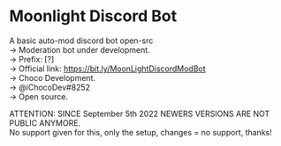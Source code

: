 # Moonlight Discord Bot
A basic auto-mod discord bot open-src<br />
-> Moderation bot under development.<br />
-> Prefix: [?]<br />
-> Official link: https://bit.ly/MoonLightDiscordModBot<br />
-> Choco Development.<br />
-> @iChocoDev#8252<br />
-> Open source.<br/>


ATTENTION: SINCE September 5th 2022 NEWERS VERSIONS ARE NOT PUBLIC ANYMORE.<br/>
No support given for this, only the setup, changes = no support, thanks!

